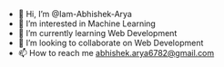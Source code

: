 - 👋 Hi, I’m @Iam-Abhishek-Arya
- 👀 I’m interested in Machine Learning
- 🌱 I’m currently learning Web Development
- 💞️ I’m looking to collaborate on Web Development
- 📫 How to reach me abhishek.arya6782@gmail.com

<!---
Iam-Abhishek-Arya/Iam-Abhishek-Arya is a ✨ special ✨ repository because its `README.md` (this file) appears on your GitHub profile.
You can click the Preview link to take a look at your changes.
--->
